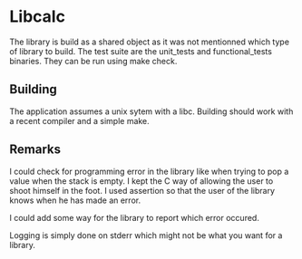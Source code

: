 # Libcalc

The library is build as a shared object as it was not mentionned which
type of library to build. The test suite are the unit_tests and
functional_tests binaries. They can be run using make check.

## Building

The application assumes a unix sytem with a libc. Building should work
with a recent compiler and a simple make.

## Remarks

I could check for programming error in the library like when trying to
pop a value when the stack is empty. I kept the C way of allowing the
user to shoot himself in the foot. I used assertion so that the user
of the library knows when he has made an error.

I could add some way for the library to report which error occured.

Logging is simply done on stderr which might not be what you want for
a library.
